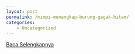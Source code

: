 ```yaml
---
layout: post
permalink: /mimpi-menangkap-burung-gagak-hitam/
categories:
    - Uncategorized
---
```


[Baca Selengkapnya](/02)